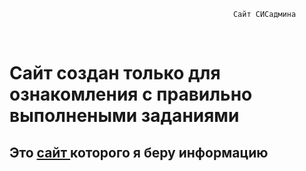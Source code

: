                                                       Сайт СИСадмина
<html
  lang="en"  
  data-color-mode="auto" data-light-theme="light" data-dark-theme="dark"
  data-a11y-animated-images="system" data-a11y-link-underlines="true">
        <br>
            <h1> 
                <font size:"2"> Сайт создан только для ознакомления с правильно выполнеными заданиями </h1>            
             <h2> 
                <font size:"2"> Это <a href="https://docs.justm.site/" target="https://docs.justm.site/">сайт
                </a> которого я беру информацию </h2> 
                </br>
</html>
